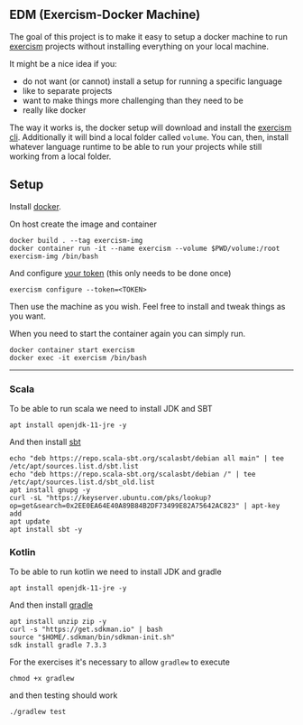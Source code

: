 ## EDM (Exercism-Docker Machine)

The goal of this project is to make it easy to setup a docker machine to run [exercism](https://exercism.org/) projects without installing everything on your local machine.

It might be a nice idea if you:

* do not want (or cannot) install a setup for running a specific language
* like to separate projects
* want to make things more challenging than they need to be
* really like docker

The way it works is, the docker setup will download and install the [exercism cli](https://exercism.org/docs/using/solving-exercises/working-locally). Additionally it will bind a local folder called `volume`. You can, then, install whatever language runtime to be able to run your projects while still working from a local folder.

## Setup

Install [docker](https://www.docker.com/get-started).

On host create the image and container
```
docker build . --tag exercism-img
docker container run -it --name exercism --volume $PWD/volume:/root exercism-img /bin/bash
```

And configure [your token](https://exercism.org/settings/api_cli) (this only needs to be done once)
```
exercism configure --token=<TOKEN>
```

Then use the machine as you wish. Feel free to install and tweak things as you want.

When you need to start the container again you can simply run.
```
docker container start exercism
docker exec -it exercism /bin/bash
```

----

### Scala

To be able to run scala we need to install JDK and SBT
```
apt install openjdk-11-jre -y
```

And then install [sbt](https://www.scala-sbt.org/download.html)
```
echo "deb https://repo.scala-sbt.org/scalasbt/debian all main" | tee /etc/apt/sources.list.d/sbt.list
echo "deb https://repo.scala-sbt.org/scalasbt/debian /" | tee /etc/apt/sources.list.d/sbt_old.list
apt install gnupg -y
curl -sL "https://keyserver.ubuntu.com/pks/lookup?op=get&search=0x2EE0EA64E40A89B84B2DF73499E82A75642AC823" | apt-key add
apt update
apt install sbt -y
```

### Kotlin

To be able to run kotlin we need to install JDK and gradle
```
apt install openjdk-11-jre -y
```

And then install [gradle](https://gradle.org/install)
```
apt install unzip zip -y
curl -s "https://get.sdkman.io" | bash
source "$HOME/.sdkman/bin/sdkman-init.sh"
sdk install gradle 7.3.3
```

For the exercises it's necessary to allow `gradlew` to execute
```
chmod +x gradlew
```

and then testing should work
```
./gradlew test
```